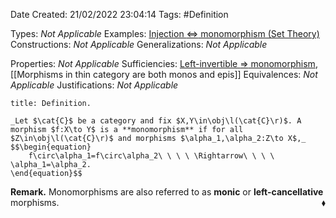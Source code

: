 <div class="topSpace"></div>

Date Created: 21/02/2022 23:04:14
Tags: #Definition

Types: _Not Applicable_
Examples: [Injection $\Leftrightarrow$ monomorphism (Set Theory)](Injection%20iff%20monomorphism%20(Set%20Theory).md)
Constructions: _Not Applicable_
Generalizations: _Not Applicable_

Properties: _Not Applicable_
Sufficiencies: [Left-invertible $\Rightarrow$ monomorphism](Left-invertible%20implies%20monomorphism.md), [[Morphisms in thin category are both monos and epis]]
Equivalences: _Not Applicable_
Justifications: _Not Applicable_

``` ad-Definition
title: Definition.

_Let $\cat{C}$ be a category and fix $X,Y\in\obj\l(\cat{C}\r)$. A morphism $f:X\to Y$ is a **monomorphism** if for all $Z\in\obj\l(\cat{C}\r)$ and morphisms $\alpha_1,\alpha_2:Z\to X$,_
$$\begin{equation}
    f\circ\alpha_1=f\circ\alpha_2\ \ \ \ \Rightarrow\ \ \ \ \alpha_1=\alpha_2.
\end{equation}$$

```

**Remark.** Monomorphisms are also referred to as **monic** or **left-cancellative** morphisms.<span style="float:right;">$\blacklozenge$</span>
